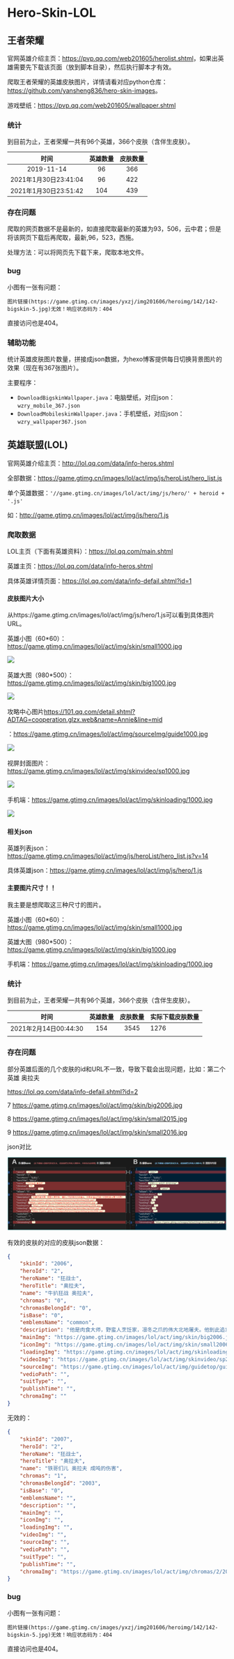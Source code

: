 # Hero-Skin-LOL

## 王者荣耀

官网英雄介绍主页：<https://pvp.qq.com/web201605/herolist.shtml>，如果出英雄需要先下载该页面（放到脚本目录），然后执行脚本才有效。

爬取王者荣耀的英雄皮肤图片，详情请看对应python仓库：<https://github.com/yansheng836/hero-skin-images>。

游戏壁纸：<https://pvp.qq.com/web201605/wallpaper.shtml>

### 统计

到目前为止，王者荣耀一共有96个英雄，366个皮肤（含伴生皮肤）。

|         时间          | 英雄数量 | 皮肤数量 |
| :-------------------: | :------: | :------: |
|      2019-11-14       |    96    |   366    |
| 2021年1月30日23:41:04 |    96    |   422    |
| 2021年1月30日23:51:42 |   104    |   439    |

### 存在问题

爬取的网页数据不是最新的，如直接爬取最新的英雄为93，506，云中君；但是将该网页下载后再爬取，最新,96，523，西施。

处理方法：可以将网页先下载下来，爬取本地文件。

### bug

小图有一张有问题：

```
图片链接(https://game.gtimg.cn/images/yxzj/img201606/heroimg/142/142-bigskin-5.jpg)无效！响应状态码为：404
```

直接访问也是404。

### 辅助功能

统计英雄皮肤图片数量，拼接成json数据，为hexo博客提供每日切换背景图片的效果（现在有367张图片）。

主要程序：

- `DownloadBigskinWallpaper.java`：电脑壁纸，对应json：`wzry_mobile_367.json`
- `DownloadMobileskinWallpaper.java`：手机壁纸，对应json：`wzry_wallpaper367.json`

## 英雄联盟(LOL)

官网英雄介绍主页：<http://lol.qq.com/data/info-heros.shtml>

全部数据：<https://game.gtimg.cn/images/lol/act/img/js/heroList/hero_list.js>

单个英雄数据：`'//game.gtimg.cn/images/lol/act/img/js/hero/' + heroid + '.js'`

如：<http://game.gtimg.cn/images/lol/act/img/js/hero/1.js>

### 爬取数据

LOL主页（下面有英雄资料）：<https://lol.qq.com/main.shtml>

英雄主页：<https://lol.qq.com/data/info-heros.shtml>

具体英雄详情页面：<https://lol.qq.com/data/info-defail.shtml?id=1>

#### 皮肤图片大小

从https://game.gtimg.cn/images/lol/act/img/js/hero/1.js可以看到具体图片URL。



英雄小图（60*60）：<https://game.gtimg.cn/images/lol/act/img/skin/small1000.jpg>

![](<https://game.gtimg.cn/images/lol/act/img/skin/small1000.jpg>)

英雄大图（980*500）：<https://game.gtimg.cn/images/lol/act/img/skin/big1000.jpg>

![](<https://game.gtimg.cn/images/lol/act/img/skin/big1000.jpg>)

攻略中心图片<https://101.qq.com/detail.shtml?ADTAG=cooperation.glzx.web&name=Annie&line=mid>

：<https://game.gtimg.cn/images/lol/act/img/sourceImg/guide1000.jpg>

![](<https://game.gtimg.cn/images/lol/act/img/sourceImg/guide1000.jpg>)

视屏封面图片：<https://game.gtimg.cn/images/lol/act/img/skinvideo/sp1000.jpg>

![](<https://game.gtimg.cn/images/lol/act/img/skinvideo/sp1000.jpg>)

手机端：<https://game.gtimg.cn/images/lol/act/img/skinloading/1000.jpg>

![](<https://game.gtimg.cn/images/lol/act/img/skinloading/1000.jpg>)

#### 相关json

英雄列表json：<https://game.gtimg.cn/images/lol/act/img/js/heroList/hero_list.js?v=14>

具体英雄json：<https://game.gtimg.cn/images/lol/act/img/js/hero/1.js>

#### 主要图片尺寸！！

我主要是想爬取这三种尺寸的图片。

英雄小图（60*60）：<https://game.gtimg.cn/images/lol/act/img/skin/small1000.jpg>

英雄大图（980*500）：<https://game.gtimg.cn/images/lol/act/img/skin/big1000.jpg>

手机端：<https://game.gtimg.cn/images/lol/act/img/skinloading/1000.jpg>

### 统计

到目前为止，王者荣耀一共有96个英雄，366个皮肤（含伴生皮肤）。

|         时间          | 英雄数量 | 皮肤数量 | 实际下载皮肤数量 |
| :-------------------: | :------: | :------: | ---------------- |
| 2021年2月14日00:44:30 |   154    |   3545   | 1276             |
|                       |          |          |                  |


### 存在问题

部分英雄后面的几个皮肤的id和URL不一致，导致下载会出现问题，比如：第二个英雄 奥拉夫

<https://lol.qq.com/data/info-defail.shtml?id=2>

7 https://game.gtimg.cn/images/lol/act/img/skin/big2006.jpg

8 https://game.gtimg.cn/images/lol/act/img/skin/small2015.jpg

9 https://game.gtimg.cn/images/lol/act/img/skin/small2016.jpg

json对比

![1613235369115](assets/1613235369115.png)

有效的皮肤的对应的皮肤json数据：

```json
{
    "skinId": "2006",
    "heroId": "2",
    "heroName": "狂战士",
    "heroTitle": "奥拉夫",
    "name": "牛扒狂战 奥拉夫",
    "chromas": "0",
    "chromasBelongId": "0",
    "isBase": "0",
    "emblemsName": "common",
    "description": "他是肉食大师，野蛮人烹饪家，凛冬之爪的伟大北地屠夫。他到此追求口感上的胜利或书面上的死亡。请给奥拉夫来点掌声！",
    "mainImg": "https://game.gtimg.cn/images/lol/act/img/skin/big2006.jpg",
    "iconImg": "https://game.gtimg.cn/images/lol/act/img/skin/small2006.jpg",
    "loadingImg": "https://game.gtimg.cn/images/lol/act/img/skinloading/2006.jpg",
    "videoImg": "https://game.gtimg.cn/images/lol/act/img/skinvideo/sp2006.jpg",
    "sourceImg": "https://game.gtimg.cn/images/lol/act/img/guidetop/guide2006.jpg",
    "vedioPath": "",
    "suitType": "",
    "publishTime": "",
    "chromaImg": ""
}
```

无效的：

```json
{
    "skinId": "2007",
    "heroId": "2",
    "heroName": "狂战士",
    "heroTitle": "奥拉夫",
    "name": "铁哥们儿 奥拉夫 成吨的伤害",
    "chromas": "1",
    "chromasBelongId": "2003",
    "isBase": "0",
    "emblemsName": "",
    "description": "",
    "mainImg": "",
    "iconImg": "",
    "loadingImg": "",
    "videoImg": "",
    "sourceImg": "",
    "vedioPath": "",
    "suitType": "",
    "publishTime": "",
    "chromaImg": "https://game.gtimg.cn/images/lol/act/img/chromas/2/2007.png"
}
```

### bug

小图有一张有问题：

```
图片链接(https://game.gtimg.cn/images/yxzj/img201606/heroimg/142/142-bigskin-5.jpg)无效！响应状态码为：404
```

直接访问也是404。